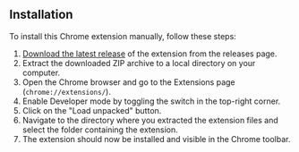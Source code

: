 ## Installation

To install this Chrome extension manually, follow these steps:

1. [Download the latest release](https://github.com/yourusername/yourrepository/releases/latest) of the extension from the releases page.
2. Extract the downloaded ZIP archive to a local directory on your computer.
3. Open the Chrome browser and go to the Extensions page (`chrome://extensions/`).
4. Enable Developer mode by toggling the switch in the top-right corner.
5. Click on the "Load unpacked" button.
6. Navigate to the directory where you extracted the extension files and select the folder containing the extension.
7. The extension should now be installed and visible in the Chrome toolbar.

